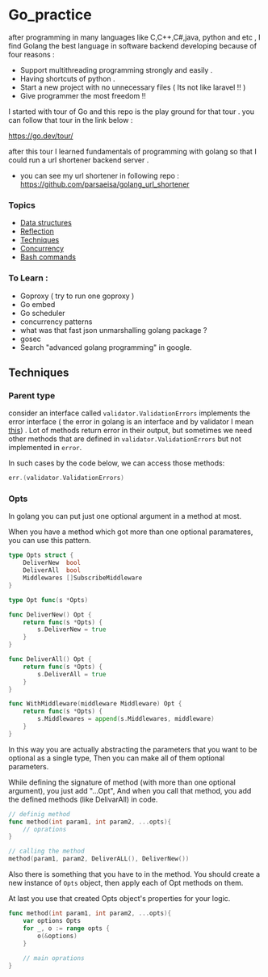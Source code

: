 # Go_practice

after programming in many languages like C,C++,C#,java, python and etc ,
I find Golang the best language in software backend developing because of four reasons :

+ Support multithreading programming strongly and easily .
+ Having shortcuts of python . 
+ Start a new project with no unnecessary files ( Its not like laravel !! )
+ Give programmer the most freedom !! 

I started with tour of Go and this repo is the play ground for that tour . you can follow that tour in the link  below : 

https://go.dev/tour/


after this tour I learned fundamentals of programming with golang so that I could run a url shortener backend server .

+ you can see my url shortener in following repo : 
https://github.com/parsaeisa/golang_url_shortener

### Topics
- [Data structures](https://github.com/parsaeisa/Go_practice/blob/main/Notes/DataStructure.md)
- [Reflection](https://github.com/parsaeisa/Go_practice/blob/main/Notes/Reflection.md)
- [Techniques](https://github.com/parsaeisa/Go_practice#Techniques)
- [Concurrency](https://github.com/parsaeisa/Go_practice/blob/main/concurrency/Concurrency.md)
- [Bash commands](https://github.com/parsaeisa/Go_practice/blob/main/bash.md)

### To Learn : 
* Goproxy ( try to run one goproxy )
* Go embed
* Go scheduler
* concurrency patterns 
* what was that fast json unmarshalling golang package ? 
* gosec
* Search "advanced golang programming" in google.

## Techniques

### Parent type 
consider an interface called `validator.ValidationErrors` implements the error interface ( the error in golang is an interface and by validator I mean [this]("github.com/go-playground/validator/v10")) . Lot of methods return error in their output, but sometimes we need other methods that are defined in `validator.ValidationErrors` but not implemented in `error`.

In such cases by the code below, we can access those methods:
```go
err.(validator.ValidationErrors)
```

### Opts
In golang you can put just one optional argument in a method at most.

When you have a method which got more than one optional paramateres, you can use this pattern.

```go
type Opts struct {
	DeliverNew  bool
	DeliverAll  bool
    Middlewares []SubscribeMiddleware
}

type Opt func(s *Opts)

func DeliverNew() Opt {
	return func(s *Opts) {
		s.DeliverNew = true
	}
}

func DeliverAll() Opt {
	return func(s *Opts) {
		s.DeliverAll = true
	}
}

func WithMiddleware(middleware Middleware) Opt {
	return func(s *Opts) {
		s.Middlewares = append(s.Middlewares, middleware)
	}
}
```

In this way you are actually abstracting the parameters that you want to be optional as a single type, Then you can make all of them optional parameters. 

While defining the signature of method (with more than one optional argument), you just add "...Opt", And when you call that method, you add the defined methods (like DelivarAll) in code. 
```go
// definig method 
func method(int param1, int param2, ...opts){
    // oprations
}

// calling the method
method(param1, param2, DeliverALL(), DeliverNew())
```

Also there is something that you have to in the method. You should create a new instance of `Opts` object, then apply each of Opt methods on them.

At last you use that created Opts object's properties for your logic.
```go
func method(int param1, int param2, ...opts){
    var options Opts
	for _, o := range opts {
		o(&options)
	}
    
    // main oprations
}
```